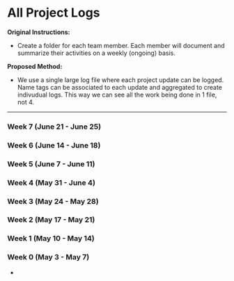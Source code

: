 # All Project Logs

**Original Instructions:** 
- Create a folder for each team member.  Each member will document and summarize their activities on a weekly (ongoing) basis.

**Proposed Method:** 
- We use a single large log file where each project update can be logged. Name tags can be associated to each update and aggregated to create indivudual logs. This way we can see all the work being done in 1 file, not 4.

***

### Week 7 (June 21 - June 25)

### Week 6 (June 14 - June 18)

### Week 5 (June 7 - June 11)

### Week 4 (May 31 - June 4)

### Week 3 (May 24 - May 28)

### Week 2 (May 17 - May 21)

### Week 1 (May 10 - May 14)

### Week 0 (May 3 - May 7)
- 


